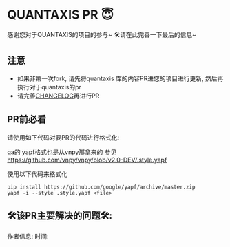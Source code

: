# QUANTAXIS PR 😇

感谢您对于QUANTAXIS的项目的参与~ 🛠请在此完善一下最后的信息~

## 注意

- 如果非第一次fork, 请先将quantaxis 库的内容PR进您的项目进行更新, 然后再执行对于quantaxis的pr
- 请完善[CHANGELOG](https://github.com/QUANTAXIS/QUANTAXIS/blob/master/CHANGELOG.md)再进行PR

## PR前必看

请使用如下代码对要PR的代码进行格式化:

qa的 yapf格式也是从vnpy那拿来的 参见 https://github.com/vnpy/vnpy/blob/v2.0-DEV/.style.yapf

使用以下代码来格式化
```
pip install https://github.com/google/yapf/archive/master.zip
yapf -i --style .style.yapf <file>
```

## 🛠该PR主要解决的问题🛠:



作者信息:
时间: 
